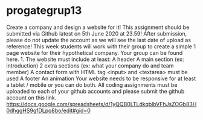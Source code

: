# progategrup13
Create a company and design a website for it! This assignment should be submitted via Github latest on 5th June 2020 at 23.59! After submission, please do not update the account as we will see the last date of upload as reference!  This week students will work with their group to create a simple 1 page website for their hypothetical company. Your group can be found here.  1. The website must include at least: A header A main section (ex: introduction) 2 extra sections (ex: what your company do and team member) A contact form with HTML tag &lt;input> and &lt;textarea> must be used A footer An animation Your website needs to be responsive for at least a tablet / mobile or you can do both.  All coding assignments must be uploaded to each of your github accounts and please submit the github account on this link. https://docs.google.com/spreadsheets/d/1yQQB0LTLdkqblbVFhJsZOGb83H0dhggHS9gfDLpq8bo/edit#gid=0
